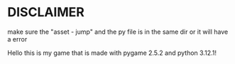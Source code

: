 # DISCLAIMER 
make sure the "asset - jump" and the py file is in the same dir or it will have a error

Hello this is my game that is made with pygame 2.5.2 and python 3.12.1!

